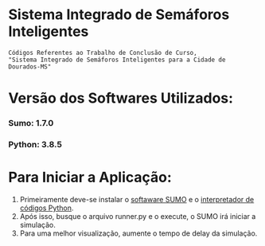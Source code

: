 # Sistema Integrado de Semáforos Inteligentes
    Códigos Referentes ao Trabalho de Conclusão de Curso, 
    "Sistema Integrado de Semáforos Inteligentes para a Cidade de Dourados-MS"


# Versão dos Softwares Utilizados:
### Sumo: 1.7.0
### Python: 3.8.5


# Para Iniciar a Aplicação:
1. Primeiramente deve-se instalar o [softaware SUMO](https://www.eclipse.org/sumo/) e o [interpretador de códigos Python](https://www.python.org/downloads/). 
2. Após isso, busque o arquivo runner.py e o execute, o SUMO irá iniciar a simulação.
3. Para uma melhor visualização, aumente o tempo de delay da simulação.
